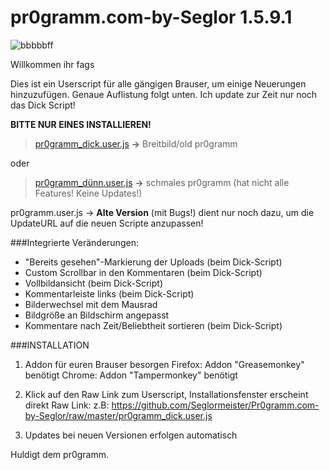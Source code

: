 pr0gramm.com-by-Seglor 1.5.9.1
======================

![bbbbbff](https://cloud.githubusercontent.com/assets/1558446/5594328/c8744afe-9247-11e4-9bbd-3ddb1022f2ea.PNG)

Willkommen ihr fags

Dies ist ein Userscript für alle gängigen Brauser, um einige Neuerungen hinzuzufügen. Genaue Auflistung folgt unten. Ich update zur Zeit nur noch das Dick Script!

**BITTE NUR EINES INSTALLIEREN!**

> [pr0gramm_dick.user.js](https://github.com/Seglormeister/Pr0gramm.com-by-Seglor/raw/master/pr0gramm_dick.user.js) **->** Breitbild/old pr0gramm
 
oder

> [pr0gramm_dünn.user.js](https://github.com/Seglormeister/Pr0gramm.com-by-Seglor/raw/master/pr0gramm_dünn.user.js) **->** schmales pr0gramm (hat nicht alle Features! Keine Updates!)



pr0gramm.user.js -> **Alte Version** (mit Bugs!) dient nur noch dazu, um die UpdateURL auf die neuen Scripte anzupassen!


###Integrierte Veränderungen:

- "Bereits gesehen"-Markierung der Uploads (beim Dick-Script)
- Custom Scrollbar in den Kommentaren (beim Dick-Script)
- Vollbildansicht (beim Dick-Script)
- Kommentarleiste links (beim Dick-Script)
- Bilderwechsel mit dem Mausrad
- Bildgröße an Bildschirm angepasst
- Kommentare nach Zeit/Beliebtheit sortieren (beim Dick-Script)





###INSTALLATION

1. Addon für euren Brauser besorgen
Firefox: Addon "Greasemonkey" benötigt
Chrome: Addon "Tampermonkey" benötigt

2. Klick auf den Raw Link zum Userscript, Installationsfenster erscheint direkt
Raw Link: z.B: https://github.com/Seglormeister/Pr0gramm.com-by-Seglor/raw/master/pr0gramm_dick.user.js

3. Updates bei neuen Versionen erfolgen automatisch



Huldigt dem pr0gramm.
    
